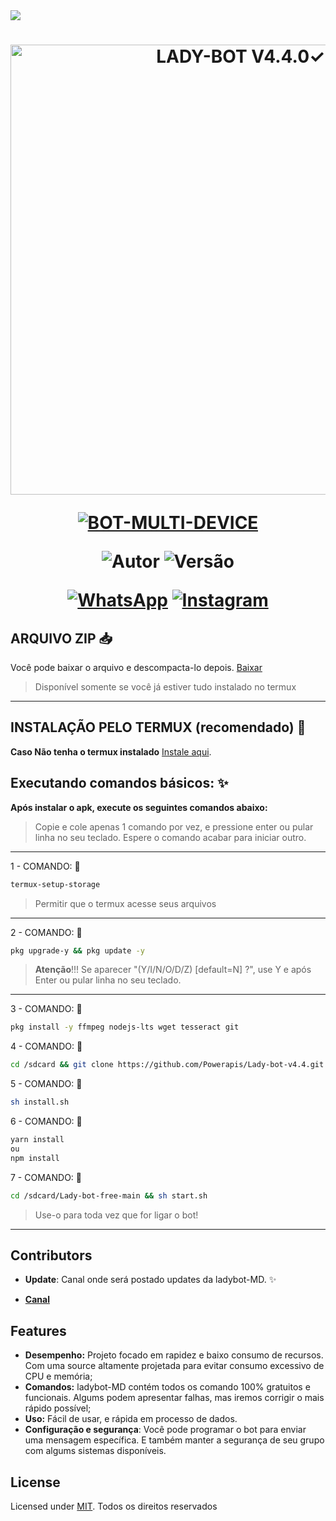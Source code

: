 <img src="https://readme-typing-svg.herokuapp.com/?font=mono&size=30&duration=2500&color=C60404&center=falso&vCenter=falso&lines=𝐋𝐀𝐃𝐘-𝐁𝐎𝐓+✿+V4.4.0✓;𝐁𝐎𝐓+𝐌𝐔𝐋𝐓𝐈+𝐃𝐄𝐕𝐈𝐂𝐄;✰✰✰✰✰">

<h1 align="center">
<p>
<img src= "https://i.ibb.co/pjYXcKy/5a0bfa08f34c.jpg" alt="LADY-BOT V4.4.0✓" width="720">
</p>

<p align="center">
<a href="#"><img title="BOT-MULTI-DEVICE" src="https://img.shields.io/badge/BOT•MULTI•DEVICE-blue?&style=for-the-badge"></a>
</p>

<p align="center">
<img title="Autor" src="https://img.shields.io/badge/Autor-Luanzn_fe-orange.svg?style=for-the-badge&logo=github"></a>
<img title="Versão" src="https://img.shields.io/badge/Versão-4.4.0-orange.svg?style=for-the-badge&logo=github"></a>
</p>

<div align="center">
  
[![WhatsApp](https://img.shields.io/badge/Suporte-25D366?style=for-the-badge&logo=whatsapp&logoColor=white)](https://whatsapp.com/channel/0029Vb3AQtJ3AzNOz3mqx310)
[![Instagram](https://img.shields.io/badge/Instagram-E4405F?style=for-the-badge&logo=instagram&logoColor=white)](https://instagram.com/luanzn_fe)
</div>

## ARQUIVO ZIP 📥

Você pode baixar o arquivo e descompacta-lo depois. [Baixar](https://github.com/Powerapis7/Lady-bot-v4.4/archive/refs/heads/main.zip)
> Disponível somente se você já estiver tudo instalado no termux
------------------

## INSTALAÇÃO PELO TERMUX (recomendado) 🌷

**Caso Não tenha o termux instalado**
[Instale aqui](https://www.mediafire.com/file/0npdmv51pnttps0/com.termux_0.119.1-119_minAPI21(arm64-v8a,armeabi-v7a,x86,x86_64)(nodpi)_apkmirror.com.apk/file).

## Executando comandos básicos: ✨

**Após instalar o apk, execute os seguintes comandos abaixo:**

> Copie e cole apenas 1 comando por vez, e pressione enter ou pular linha no seu teclado.
> Espere o comando acabar para iniciar outro.
------------------
1 - COMANDO: 🐞
````bash
termux-setup-storage
````
> Permitir que o termux acesse seus arquivos
------------------
2 - COMANDO: 🐞
````bash
pkg upgrade-y && pkg update -y
````
> **Atenção**!!!
> Se aparecer "(Y/I/N/O/D/Z) [default=N] ?", use Y e após Enter ou pular linha no seu teclado.
------------------
3 - COMANDO: 🐞
````bash
pkg install -y ffmpeg nodejs-lts wget tesseract git
````
4 - COMANDO: 🐞
````bash
cd /sdcard && git clone https://github.com/Powerapis/Lady-bot-v4.4.git
````
5 - COMANDO: 🐞
````bash
sh install.sh
````
6 - COMANDO: 🐞
````bash
yarn install
ou
npm install
````
7 - COMANDO: 🐞
````bash
cd /sdcard/Lady-bot-free-main && sh start.sh
````
> Use-o para toda vez que for ligar o bot!
------------------

## Contributors

- **Update**: Canal onde será postado updates da ladybot-MD. ✨

* [__Canal__](https://whatsapp.com/channel/0029Vb3AQtJ3AzNOz3mqx310)

## Features

- **Desempenho:** Projeto focado em rapidez e baixo consumo de recursos. Com uma source altamente projetada para evitar consumo excessivo de CPU e memória;
- **Comandos:** ladybot-MD contém todos os comando 100% gratuitos e funcionais. Algums podem apresentar falhas, mas iremos corrigir o mais rápido possível;
- **Uso:** Fácil de usar, e rápida em processo de dados.
- **Configuração e segurança**: Você pode programar o bot para enviar uma mensagem específica. E também manter a segurança de seu grupo com algums sistemas disponíveis.
## License

Licensed under [MIT](./LICENSE).
Todos os direitos reservados
